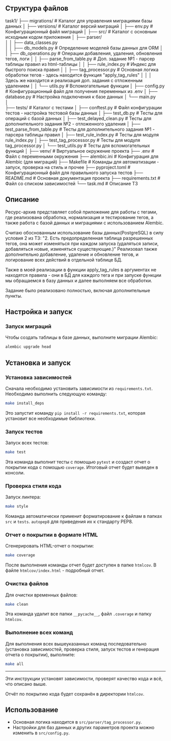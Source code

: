 ## Структура файлов

task1/
├── migrations/                  # Каталог для управления миграциями базы данных
│   ├── versions/                # Каталог версий миграций
│   ├── env.py                   # Конфигурационный файл миграций
│
├── src/                         # Каталог с основным исходным кодом приложения
│   ├── parser/                 
│   │   ├── data_classes.py     
│   │   ├── db_models.py         # Определение моделей базы данных для ORM
│   │   ├── db_operations.py     # Операции добавления, удаления, обновления тегов, логи
│   │   ├── parse_from_table.py  # Доп. задание №1 - парсер таблицы правил из html-таблицы
│   │   ├── rule_index.py        # Индекс для быстрого поиска правил
│   │   ├── tag_processor.py     # Основная логика обработки тегов - здесь находится функция "apply_tag_rules"
│   │   │                          Здесь же находится и реализация доп. задания с отложенным удалением
│   │   └── utils.py             # Вспомогательные функции
│   ├── config.py                # Конфигурационный файл для получения переменных из .env
│   ├── database.py              # Настройка подключения к базе данных
│   └── main.py       
│          
├── tests/                       # Каталог с тестами
│   ├── conftest.py              # Файл конфигурации тестов - настройка тестовой базы данных
│   ├── test_db.py               # Тесты для операций с базой данных
│   ├── test_delayed_clean.py    # Тесты для дополнительного задания №2 - отложенного удаления
│   ├── test_parse_from_table.py # Тесты для дополнительного задания №1 - парсера таблицы правил
│   ├── test_rule_index.py       # Тесты для модуля rule_index.py
│   ├── test_tag_processor.py    # Тесты для модуля tag_processor.py
│   └── test_utils.py            # Тесты для вспомогательных функций
│
├── venv/                        # Виртуальное окружение проекта
├── .env                         # Файл с переменными окружения
├── alembic.ini                  # Конфигурация для Alembic (для миграций)
├── Makefile                     # Команды для автоматизации - запуск, проверка на стиль и прочее
├── pyproject.toml               # Конфигурационный файл для правильного запуска тестов
├── README.md                    # Основная документация проекта
├── requirements.txt             # Файл со списком зависимостей
└── task.md                      # Описание ТЗ


## Описание

Ресурс-архив представляет собой приложение для работы с тегами, где реализована обработка, нормализация и тестирование тегов, а также работа с базой данных и миграциями с использованием Alembic. 

Считаю обоснованным использование базы данных(PostgreSQL) в силу условия 2 из ТЗ: 
"2. Есть предопределенная таблица разрешенных тегов, она может изменяться при каждом запуска (удаляться записи, добавляться новые, изменяться существующие.)"
Реализовал также дополнительно добавление, удаление и обновление тегов, и логирование всех действий в отдельной таблице БД.

Также в моей реализации в функции apply_tag_rules в аргументах не находятся правила - они в БД для каждого тега и при запуске функции мы обращаемся в базу данных и далее выполняем все обработки.

Задание было реализовано полностью, включая дополнительные пункты.


## Настройка и запуск

### Запуск миграций

Чтобы создать таблицы в базе данных, выполните миграции Alembic:

```bash
alembic upgrade head
```

## Установка и запуск

### Установка зависимостей

Сначала необходимо установить зависимости из `requirements.txt`. Необходимо выполнить следующую команду:

```bash
make install_deps
```

Это запустит команду `pip install -r requirements.txt`, которая установит все необходимые библиотеки.

### Запуск тестов

Запуск всех тестов:

```bash
make test
```

Эта команда выполнит тесты с помощью `pytest` и создаст отчет о покрытии кода с помощью `coverage`. Итоговый отчет будет выведен в консоли.

### Проверка стиля кода

Запуск линтера:

```bash
make style
```

Команда автоматически применит форматирование к файлам в папках `src` и `tests`. `autopep8` для приведения их к стандарту PEP8.

### Отчет о покрытии в формате HTML

Cгенерировать HTML-отчет о покрытии:

```bash
make coverage
```

После выполнения команды отчет будет доступен в папке `htmlcov`. В файле `htmlcov/index.html` - подробный отчет.

### Очистка файлов

Для очистки временных файлов:

```bash
make clean
```

Эта команда удалит все папки `__pycache__`, файл `.coverage` и папку `htmlcov`.

### Выполнение всех команд

Для выполнения всех вышеуказанных команд последовательно (установка зависимостей, проверка стиля, запуск тестов и генерация отчета о покрытии), выполните:

```bash
make all
```

---

Эти инструкции установят зависимости, проверят качество кода и всё,  что описано выше.

Отчёт по покрытию кода будет сохранён в директории `htmlcov`.

## Использование

- Основная логика находится в `src/parser/tag_processor.py`.
- Настройки для баз данных и других параметров проекта можно изменить в `src/config.py`.
